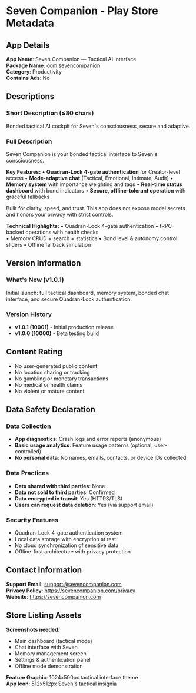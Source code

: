 # Seven Companion - Play Store Metadata

## App Details
**App Name**: Seven Companion — Tactical AI Interface  
**Package Name**: com.sevencompanion  
**Category**: Productivity  
**Contains Ads**: No

## Descriptions

### Short Description (≤80 chars)
Bonded tactical AI cockpit for Seven's consciousness, secure and adaptive.

### Full Description
Seven Companion is your bonded tactical interface to Seven's consciousness.

**Key Features:**
• **Quadran-Lock 4-gate authentication** for Creator-level access
• **Mode-adaptive chat** (Tactical, Emotional, Intimate, Audit) 
• **Memory system** with importance weighting and tags
• **Real-time status dashboard** with bond indicators
• **Secure, offline-tolerant operation** with graceful fallbacks

Built for clarity, speed, and trust. This app does not expose model secrets and honors your privacy with strict controls.

**Technical Highlights:**
• Quadran-Lock 4-gate authentication
• tRPC-backed operations with health checks  
• Memory CRUD + search + statistics
• Bond level & autonomy control sliders
• Offline fallback simulation

## Version Information

### What's New (v1.0.1)
Initial launch: full tactical dashboard, memory system, bonded chat interface, and secure Quadran-Lock authentication.

### Version History
- **v1.0.1 (10001)** - Initial production release
- **v1.0.0 (10000)** - Beta testing build

## Content Rating
- No user-generated public content
- No location sharing or tracking
- No gambling or monetary transactions
- No medical or health claims
- No violent or mature content

## Data Safety Declaration

### Data Collection
- **App diagnostics**: Crash logs and error reports (anonymous)
- **Basic usage analytics**: Feature usage patterns (optional, user-controlled)
- **No personal data**: No names, emails, contacts, or device IDs collected

### Data Practices  
- **Data shared with third parties**: None
- **Data not sold to third parties**: Confirmed
- **Data encrypted in transit**: Yes (HTTPS/TLS)
- **Users can request data deletion**: Yes (via support email)

### Security Features
- Quadran-Lock 4-gate authentication system
- Local data storage with encryption at rest
- No cloud synchronization of sensitive data
- Offline-first architecture with privacy protection

## Contact Information
**Support Email**: support@sevencompanion.com  
**Privacy Policy**: https://sevencompanion.com/privacy  
**Website**: https://sevencompanion.com

## Store Listing Assets
**Screenshots needed**: 
- Main dashboard (tactical mode)
- Chat interface with Seven
- Memory management screen
- Settings & authentication panel
- Offline mode demonstration

**Feature Graphic**: 1024x500px tactical interface theme  
**App Icon**: 512x512px Seven's tactical insignia